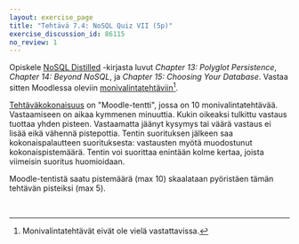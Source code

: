 ```yaml
---
layout: exercise_page
title: "Tehtävä 7.4: NoSQL Quiz VII (5p)"
exercise_discussion_id: 86115
no_review: 1
---
```


Opiskele [NoSQL Distilled][reading] -kirjasta luvut  *Chapter 13: Polyglot Persistence*, *Chapter 14: Beyond NoSQL*, ja *Chapter 15: Choosing Your Database*. Vastaa sitten Moodlessa oleviin [monivalintatehtäviin][quiz][^1].

[reading]: /tkj2017s/viitteet/#nosql-distilled
[quiz]: #

[^1]: Monivalintatehtävät eivät ole vielä vastattavissa.


[Tehtäväkokonaisuus][quiz] on "Moodle-tentti", jossa on 10 monivalintatehtävää. Vastaamiseen on aikaa kymmenen minuuttia. Kukin oikeaksi tulkittu vastaus tuottaa yhden pisteen. Vastaamatta jäänyt kysymys tai väärä vastaus ei lisää eikä vähennä pistepottia. Tentin suorituksen jälkeen saa kokonaispalautteen suorituksesta: vastausten myötä muodostunut kokonaispistemäärä. Tentin voi suorittaa enintään kolme kertaa, joista viimeisin suoritus huomioidaan.

Moodle-tentistä saatu pistemäärä (max 10) skaalataan pyöristäen tämän tehtävän pisteiksi (max 5).

<br/>
